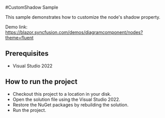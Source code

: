 #CustomShadow Sample

This sample demonstrates how to customize the node's shadow property.

Demo link:
https://blazor.syncfusion.com/demos/diagramcomponent/nodes?theme=fluent

## Prerequisites

* Visual Studio 2022

## How to run the project

* Checkout this project to a location in your disk.
* Open the solution file using the Visual Studio 2022.
* Restore the NuGet packages by rebuilding the solution.
* Run the project.

